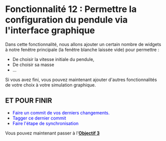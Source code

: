 # Fonctionnalité 12 : Permettre la configuration du pendule via l'interface graphique



Dans cette fonctionnalité, nous allons ajouter un certain nombre de widgets à notre fenêtre principale (la fenêtre blanche laissée vide) pour permettre :

+ De choisir la vitesse initiale du pendule,
+ De choisir sa masse
+ ...

Si vous avez fini, vous pouvez maintenant ajouter d'autres fonctionnalités de votre choix à votre simulation graphique.
 
 
## ET POUR FINIR 

+ <span style='color:blue'>Faire un commit de vos derniers changements.</span> 
+ <span style='color:blue'>Tagger ce dernier commit </span> 
+ <span style='color:blue'>Faire l'étape de synchronisation</span> 


Vous pouvez maintenant passer à l'[**Objectif 3**](https://gitlab-ovh-07.cloud.centralesupelec.fr/celine.hudelot/cs_codingweek_pendulum_2021/-/blob/master/TemplateProject_pendulum.md#objectif-3-un-pendule-avec-pymunk)